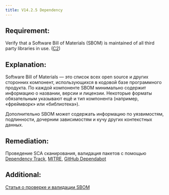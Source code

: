 ```yaml
---
title: V14.2.5 Dependency
---
```







## Requirement:

Verify that a Software Bill of Materials (SBOM) is maintained of all third party libraries in use. ([C2](https://owasp.org/www-project-proactive-controls/#div-numbering))

## Explanation:

Software Bill of Materials — это список всех open source и других сторонних компонент, использующихся в кодовой базе программного продукта. По каждой компоненте SBOM минимально содержит информацию о названии, версии и лицензии. Некоторые форматы обязательным указывают ещё и тип компонента (например, «фреймворк» или «библиотека»).

Дополнительно SBOM может содержать информацию по уязвимостям, подлинности, дочерним зависимостям и кучу других контекстных данных.

## Remediation:

Проведение SCA сканирования, валидация пакетов с помощью [Dependency Track](https://dtrack.g5e.com/), [MITRE](https://cve.mitre.org/cve/search_cve_list.html), [GitHub Dependabot](https://github.com/dependabot) 

## Additional:

[Статья о проверке и валидации SBOM](https://habr.com/ru/company/otus/blog/676856/)





